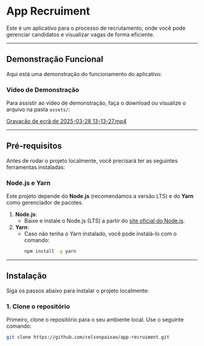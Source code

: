 # App Recruiment

Este é um aplicativo para o processo de recrutamento, onde você pode gerenciar candidatos e visualizar vagas de forma eficiente.

---

## Demonstração Funcional

Aqui está uma demonstração do funcionamento do aplicativo:

### Vídeo de Demonstração

Para assistir ao vídeo de demonstração, faça o download ou visualize o arquivo na pasta `assets/`:

[Gravação de ecrã de 2025-03-28 13-13-27.mp4](assets/Gravação%20de%20ecr%C3%A3%20de%202025-03-28%2013-13-27.mp4)

---

## Pré-requisitos

Antes de rodar o projeto localmente, você precisará ter as seguintes ferramentas instaladas:

### Node.js e Yarn

Este projeto depende do **Node.js** (recomendamos a versão LTS) e do **Yarn** como gerenciador de pacotes.

1. **Node.js**:
   - Baixe e instale o Node.js (LTS) a partir do [site oficial do Node.js](https://nodejs.org/).
2. **Yarn**:
   - Caso não tenha o Yarn instalado, você pode instalá-lo com o comando:
     ```bash
     npm install -g yarn
     ```

---

## Instalação

Siga os passos abaixo para instalar o projeto localmente:

### 1. Clone o repositório

Primeiro, clone o repositório para o seu ambiente local. Use o seguinte comando:

```bash
git clone https://github.com/celsonpaixao/app-recruiment.git
```
